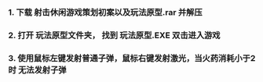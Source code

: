 ### 1. 下载 射击休闲游戏策划初案以及玩法原型.rar 并解压
### 2.  打开 玩法原型文件夹， 找到 玩法原型.EXE 双击进入游戏
### 3. 使用鼠标左键发射普通子弹，鼠标右键发射激光，当火药消耗小于2时 无法发射子弹
